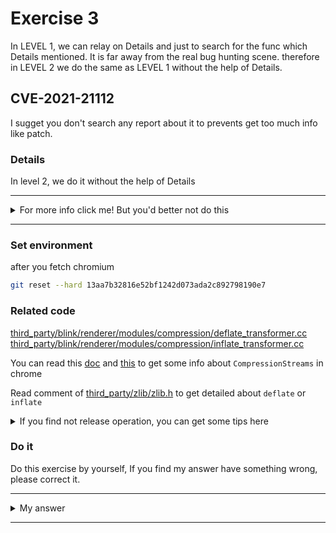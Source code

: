 # Exercise 3

In LEVEL 1, we can relay on Details and just to search for the func which Details mentioned. It is far away from the real bug hunting scene. therefore in LEVEL 2 we do the same as LEVEL 1 without the help of Details.

## CVE-2021-21112
I sugget you don't search any report about it to prevents get too much info like patch.


### Details

In level 2, we do it without the help of Details


---------

<details>
  <summary>For more info click me! But you'd better not do this</summary>

  https://bugs.chromium.org/p/chromium/issues/detail?id=1151298

</details>

--------

### Set environment

after you fetch chromium
```sh
git reset --hard 13aa7b32816e52bf1242d073ada2c892798190e7 
```

### Related code

[third_party/blink/renderer/modules/compression/deflate_transformer.cc](https://chromium.googlesource.com/chromium/src.git/+/13aa7b32816e52bf1242d073ada2c892798190e7/third_party/blink/renderer/modules/compression/deflate_transformer.cc)
[third_party/blink/renderer/modules/compression/inflate_transformer.cc](https://chromium.googlesource.com/chromium/src.git/+/13aa7b32816e52bf1242d073ada2c892798190e7/third_party/blink/renderer/modules/compression/inflate_transformer.cc)

You can read this [doc](https://docs.google.com/document/d/1TovyqqeC3HoO0A4UUBKiCyhZlQSl7jM_F7KbWjK2Gcs/edit)  and [this](https://github.com/WICG/compression/blob/main/explainer.md) to get some info about `CompressionStreams` in chrome

Read comment of [third_party/zlib/zlib.h](https://chromium.googlesource.com/chromium/src.git/+/13aa7b32816e52bf1242d073ada2c892798190e7/third_party/zlib/zlib.h) to get detailed about `deflate` or `inflate`

<details>
  <summary>If you find not release operation, you can get some tips here</summary>

  We can write the target data to chunk for compress by `CompressionStream('deflate').writable.getWriter().write([data])`, also we can read the compressed output.

  At the end of read operation, we can set "then" prototype to some javascript code to free the compressing buffer. But, how can we trigger uaf? Is the compression continue after we free? When should we release it?

</details>

### Do it
Do this exercise by yourself, If you find my answer have something wrong, please correct it.


---------

<details>
  <summary>My answer</summary>
  
  I have assumed a lot of vulnerability types, but finally they all false. I find not free operation during the compression. I know the compress need allocate chunk to save data, and free some of them. But none of them exist in deflate func. Maybe it’s because I’m not familiar enough with it. In order to reduce the difficulty, I write some tips I get from author.

  Author supply a method can be universally used which I said above.

  If you have read the tow docs about `CompressionStreams`, you can understand the source code quickily. If chunk too large, we need divide it into multiple small to compress one by one.

  As I side above, the compression operation is carried out step by step. The output can be read step by step, and at the end of every read operation, we can set "then" prototype to some javascript code to free the compressing buffer.

  ```c++
void DeflateTransformer::Deflate(const uint8_t* start,
                                 wtf_size_t length,
                                 IsFinished finished,
                                 TransformStreamDefaultController* controller,
                                 ExceptionState& exception_state) {
  stream_.avail_in = length;
  // Zlib treats this pointer as const, so this cast is safe.
  stream_.next_in = const_cast<uint8_t*>(start);

  do {
    stream_.avail_out = out_buffer_.size();
    stream_.next_out = out_buffer_.data();
    int err = deflate(&stream_, finished ? Z_FINISH : Z_NO_FLUSH);
    DCHECK((finished && err == Z_STREAM_END) || err == Z_OK ||
           err == Z_BUF_ERROR);

    wtf_size_t bytes = out_buffer_.size() - stream_.avail_out;   [1]
    if (bytes) {
      controller->enqueue(                                    [2]
          script_state_,
          ScriptValue::From(script_state_,
                            DOMUint8Array::Create(out_buffer_.data(), bytes)),
          exception_state);
      if (exception_state.HadException()) {
        return;
      }
    }
  } while (stream_.avail_out == 0);
}
  ```
  [1] calculate the remaining data needs to be compressed, and [2] call `enqueue` to compress them next time.

  A part of result will output after every time compression. We can read it and after we finish the read of once compression output, `then` func trigged. After free the compressing buffer, the next time of compression will trigger uaf.



  

</details>

--------
